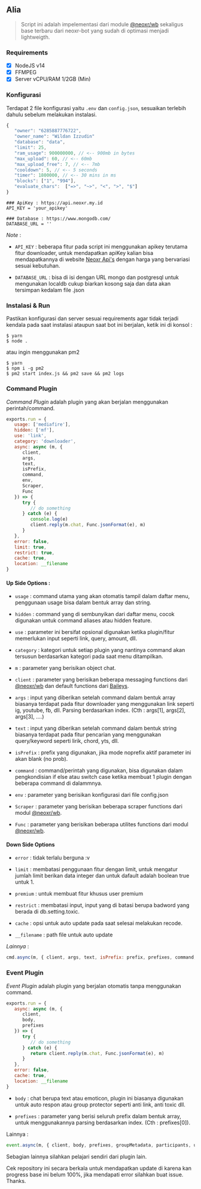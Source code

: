 ## Alia

> Script ini adalah impelementasi dari module [@neoxr/wb](https://www.npmjs.com/package/@neoxr/wb) sekaligus base terbaru dari neoxr-bot yang sudah di optimasi menjadi lightweigth.

### Requirements

- [x] NodeJS v14
- [x] FFMPEG
- [x] Server vCPU/RAM 1/2GB (Min)

### Konfigurasi

Terdapat 2 file konfigurasi yaitu ```.env``` dan ```config.json```, sesuaikan terlebih dahulu sebelum melakukan instalasi.

```Javascript
{
   "owner": "6285887776722",
   "owner_name": "Wildan Izzudin"
   "database": "data",
   "limit": 25,
   "ram_usage": 900000000, // <-- 900mb in bytes
   "max_upload": 60, // <-- 60mb
   "max_upload_free": 7, // <-- 7mb
   "cooldown": 5, // <-- 5 seconds
   "timer": 1800000, // <-- 30 mins in ms
   "blocks": ["1", "994"],
   "evaluate_chars":  ["=>", "~>", "<", ">", "$"]
}
```

```.env
### ApiKey : https://api.neoxr.my.id
API_KEY = 'your_apikey'

### Database : https://www.mongodb.com/
DATABASE_URL = ''
```

*Note* : 
+ ```API_KEY``` : beberapa fitur pada script ini menggunakan apikey terutama fitur downloader, untuk mendapatkan apiKey kalian bisa mendapatkannya di website [Neoxr Api's](https://api.neoxr.my.id) dengan harga yang bervariasi sesuai kebutuhan.

+ ```DATABASE_URL``` : bisa di isi dengan URL mongo dan postgresql untuk mengunakan localdb cukup biarkan kosong saja dan data akan tersimpan kedalam file .json

### Instalasi & Run

Pastikan konfigurasi dan server sesuai requirements agar tidak terjadi kendala pada saat instalasi ataupun saat bot ini berjalan, ketik ini di konsol :

```
$ yarn
$ node .
```

atau ingin menggunakan pm2

```
$ yarn
$ npm i -g pm2
$ pm2 start index.js && pm2 save && pm2 logs
```

### Command Plugin

*Command Plugin* adalah plugin yang akan berjalan menggunakan perintah/command.

```Javascript
exports.run = {
   usage: ['mediafire'],
   hidden: ['mf'],
   use: 'link',
   category: 'downloader',
   async: async (m, {
      client,
      args,
      text,
      isPrefix,
      command,
      env,
      Scraper,
      Func
   }) => {
      try {
         // do something
      } catch (e) {
         console.log(e)
         client.reply(m.chat, Func.jsonFormat(e), m)
      }
   },
   error: false,
   limit: true,
   restrict: true,
   cache: true,
   location: __filename
}
```

#### Up Side Options :

+ ```usage``` : command utama yang akan otomatis tampil dalam daftar menu, penggunaan usage bisa dalam bentuk array dan string.

+ ```hidden``` : command yang di sembunyikan dari daftar menu, cocok digunakan untuk command aliases atau hidden feature.

+ ```use``` : parameter ini bersifat opsional digunakan ketika plugin/fitur memerlukan input seperti link, query, amount, dll.

+ ```category``` : kategori untuk setiap plugin yang nantinya command akan tersusun berdasarkan kategori pada saat menu ditampilkan.

+ ```m``` : parameter yang berisikan object chat.

+ ```client``` : parameter yang berisikan beberapa messaging functions dari [@neoxr/wb](https://www.npmjs.com/package/@neoxr/wb) dan default functions dari [Baileys](https://github.com/WhiskeySockets/Baileys).

+ ```args``` : input yang diberikan setelah command dalam bentuk array biasanya terdapat pada fitur downloader yang menggunakan link seperti ig, youtube, fb, dll. Parsing berdasarkan index. (Cth : args[1], args[2], args[3], ....)

+ ```text``` : input yang diberikan setelah command dalam bentuk string biasanya terdapat pada fitur pencarian yang menggunakan query/keyword seperti lirik, chord, yts, dll.

+ ```isPrefix``` : prefix yang digunakan, jika mode noprefix aktif parameter ini akan blank (no prob).

+ ```command``` : command/perintah yang digunakan, bisa digunakan dalam pengkondisian if else atau switch case ketika membuat 1 plugin dengan beberapa command di dalammnya.

+ ```env``` : parameter yang berisikan konfigurasi dari file config.json

+ ```Scraper``` : parameter yang berisikan beberapa scraper functions dari modul [@neoxr/wb](https://www.npmjs.com/package/@neoxr/wb).

+ ```Func``` : parameter yang berisikan beberapa utilites functions dari modul [@neoxr/wb](https://www.npmjs.com/package/@neoxr/wb).

#### Down Side Options

+ ```error``` : tidak terlalu berguna :v

+ ```limit``` : membatasi penggunaan fitur dengan limit, untuk mengatur jumlah limit berikan data integer dan untuk dafault adalah boolean true untuk 1.

+ ```premium``` : untuk membuat fitur khusus user premium

+ ```restrict``` : membatasi input, input yang di batasi berupa badword yang berada di db.setting.toxic.

+ ```cache``` : opsi untuk auto update pada saat selesai melakukan recode.

+ ```__filename``` : path file untuk auto update

*Lainnya* :

```Javascript
cmd.async(m, { client, args, text, isPrefix: prefix, prefixes, command, groupMetadata, participants, users, chats, groupSet, setting, isOwner, isAdmin, isBotAdmin, plugins, blockList, env, ctx, Func, Scraper })
```

### Event Plugin

*Event Plugin* adalah plugin yang berjalan otomatis tanpa menggunakan command.

```Javascript
exports.run = {
   async: async (m, {
      client,
      body,
      prefixes
   }) => {
      try {
         // do something
      } catch (e) {
         return client.reply(m.chat, Func.jsonFormat(e), m)
      }
   },
   error: false,
   cache: true,
   location: __filename
}
```

+ ```body``` : chat berupa text atau emoticon, plugin ini biasanya digunakan untuk auto respon atau group protector seperti anti link, anti toxic dll.

+ ```prefixes``` : parameter yang berisi seluruh prefix dalam bentuk array, untuk menggunakannya parsing berdasarkan index. (Cth : prefixes[0]).

Lainnya :
```Javascript
event.async(m, { client, body, prefixes, groupMetadata, participants, users, chats, groupSet, setting, isOwner, isAdmin, isBotAdmin, plugins, blockList, env, ctx, Func, Scraper })
```

Sebagian lainnya silahkan pelajari sendiri dari plugin lain.

Cek repository ini secara berkala untuk mendapatkan update di karena kan progress base ini belum 100%, jika mendapati error silahkan buat issue. Thanks.